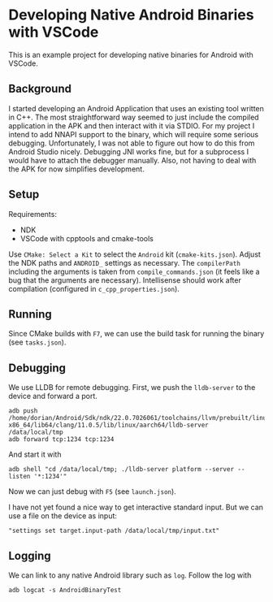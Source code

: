 # Developing Native Android Binaries with VSCode

This is an example project for developing native binaries for Android with VSCode.

## Background

I started developing an Android Application that uses an existing tool written in C++.
The most straightforward way seemed to just include the compiled application in the APK and then interact with it via STDIO.
For my project I intend to add NNAPI support to the binary, which will require some serious debugging.
Unfortunately, I was not able to figure out how to do this from Android Studio nicely.
Debugging JNI works fine, but for a subprocess I would have to attach the debugger manually.
Also, not having to deal with the APK for now simplifies development.

## Setup

Requirements:
- NDK
- VSCode with cpptools and cmake-tools

Use `CMake: Select a Kit` to select the `Android` kit (`cmake-kits.json`).
Adjust the NDK paths and `ANDROID_` settings as necessary.
The `compilerPath` including the arguments is taken from `compile_commands.json` (it feels like a bug that the arguments are necessary).
Intellisense should work after compilation (configured in `c_cpp_properties.json`).

## Running

Since CMake builds with `F7`, we can use the build task for running the binary (see `tasks.json`).

## Debugging

We use LLDB for remote debugging.
First, we push the `lldb-server` to the device and forward a port.
```
adb push /home/dorian/Android/Sdk/ndk/22.0.7026061/toolchains/llvm/prebuilt/linux-x86_64/lib64/clang/11.0.5/lib/linux/aarch64/lldb-server /data/local/tmp
adb forward tcp:1234 tcp:1234
```
And start it with
```
adb shell "cd /data/local/tmp; ./lldb-server platform --server --listen '*:1234'"
```

Now we can just debug with `F5` (see `launch.json`).

I have not yet found a nice way to get interactive standard input.
But we can use a file on the device as input:
```
"settings set target.input-path /data/local/tmp/input.txt"
```

## Logging

We can link to any native Android library such as `log`.
Follow the log with
```
adb logcat -s AndroidBinaryTest
```